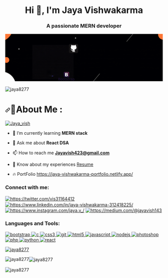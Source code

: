 
<h1 align="center">Hi 👋, I'm Jaya Vishwakarma</h1>
<h3 align="center">A passionate MERN developer</h3>
<img src="https://github.com/Jaya8277/Jaya8277/blob/main/Orange%20Elegant%20Fashion%20Style%20Linkedin%20Banner.gif?raw=true" alt="coding">
 



<p align="left"> <img src="https://komarev.com/ghpvc/?username=jaya8277&label=Profile%20views&color=0e75b6&style=flat" alt="jaya8277" /> </p>



<h1 dir="auto"><a id="user-content-about-me-" class="anchor" aria-hidden="true" href="#about-me-"><svg class="octicon octicon-link" viewBox="0 0 16 16" version="1.1" width="16" height="16" aria-hidden="true"><path fill-rule="evenodd" d="M7.775 3.275a.75.75 0 001.06 1.06l1.25-1.25a2 2 0 112.83 2.83l-2.5 2.5a2 2 0 01-2.83 0 .75.75 0 00-1.06 1.06 3.5 3.5 0 004.95 0l2.5-2.5a3.5 3.5 0 00-4.95-4.95l-1.25 1.25zm-4.69 9.64a2 2 0 010-2.83l2.5-2.5a2 2 0 012.83 0 .75.75 0 001.06-1.06 3.5 3.5 0 00-4.95 0l-2.5 2.5a3.5 3.5 0 004.95 4.95l1.25-1.25a.75.75 0 00-1.06-1.06l-1.25 1.25a2 2 0 01-2.83 0z"></path></svg></a><g-emoji class="g-emoji" alias="dizzy" fallback-src="https://github.githubassets.com/images/icons/emoji/unicode/1f4ab.png">💫</g-emoji>About Me :</h1>
<!-- <img align="right" height="220" width="220" src="https://miro.medium.com/max/1400/1*qdAW1TjCN57h1lbuuzvchg.gif" alt="coding" > -->
<p align="left"> <a href="https://twitter.com/vis31164412" target="blank"><img src="https://img.shields.io/twitter/follow/vis31164412?logo=twitter&style=for-the-badge" alt="Jaya_vish" /></a>  </p>

- 🔭 I’m currently learning **MERN stack**

- 💬 Ask me about **React DSA**

- 📫 How to reach me **Jayavish423@gmail.com**

- 📄 Know about my experiences <a href="https://drive.google.com/drive/folders/1OOexc65OyfRNpMws5bBOze-4RSQmUgr2?usp=share_link">Resume</a>

- 🔥 PortFolio <a href="https://jaya-vishwakarma-portfolio.netlify.app/" target="blank">https://jaya-vishwakarma-portfolio.netlify.app/</a>
<!-- - 🔥 PortFolio_1 <a href="https://jaya-vish-portfolio.netlify.app/" target="blank">https://jaya-vish-portfolio.netlify.app/</a> -->






<h3 align="left">Connect with me:</h3>
<p align="left">
<a href="https://twitter.com/vis31164412" target="blank"><img align="center" src="https://cdn4.iconfinder.com/data/icons/social-media-icons-the-circle-set/48/twitter_circle-512.png" alt="https://twitter.com/vis31164412" height="40" width="40" /></a>
<a href="https://www.linkedin.com/in/jaya-vishwakarma-312418225/" target="blank"><img align="center" src="https://cdn-icons-png.flaticon.com/512/174/174857.png" alt="https://www.linkedin.com/in/jaya-vishwakarma-312418225/" height="40" width="40" /></a>
<a href="https://www.instagram.com/jaya.v_/" target="blank"><img align="center" src="https://cdn-icons-png.flaticon.com/512/174/174855.png" alt="https://www.instagram.com/jaya.v_/" height="40" width="40" /></a>
<a href="https://medium.com/@jayavish143" target="blank"><img align="center" src="https://w7.pngwing.com/pngs/164/736/png-transparent-computer-icons-social-media-medium-blog-social-network-social-icons-angle-photography-logo.png" alt="https://medium.com/@jayavish143" height="40" width="40" /></a>
</p>

<h3 align="left">Languages and Tools:</h3>
<p align="left"> <a href="https://getbootstrap.com" target="_blank" rel="noreferrer"> <img src="https://cdn-icons-png.flaticon.com/512/5968/5968672.png" alt="bootstrap" width="40" height="40"/> </a> <a href="https://www.cprogramming.com//" target="_blank" rel="noreferrer"> <img src="https://img.icons8.com/color/480/c-programming.png" alt="c" width="40" height="40"/> </a> <a href="https://www.w3schools.com/css/" target="_blank" rel="noreferrer"> <img src="https://cdn-icons-png.flaticon.com/512/888/888847.png" alt="css3" width="40" height="40"/> </a> <a href="https://git-scm.com/" target="_blank" rel="noreferrer"> <img src="https://www.vectorlogo.zone/logos/git-scm/git-scm-icon.svg" alt="git" width="40" height="40"/> </a> <a href="https://www.w3schools.com/html/" target="_blank" rel="noreferrer"> <img src="https://cdn-icons-png.flaticon.com/512/5968/5968267.png" alt="html5" width="40" height="40"/> </a> <a href="https://developer.mozilla.org/en-US/docs/Web/JavaScript" target="_blank" rel="noreferrer"> <img src="https://encrypted-tbn0.gstatic.com/images?q=tbn:ANd9GcRQzNbZA2NgkvFQjK4N_F5Q15KJgiZJN_R3nQ&usqp=CAU" alt="javascript" width="40" height="40"/> </a> <a href="https://nodejs.org" target="_blank" rel="noreferrer"> <img src="https://cdn-icons-png.flaticon.com/512/919/919825.png" alt="nodejs" width="40" height="40"/> </a> <a href="https://www.photoshop.com/en" target="_blank" rel="noreferrer"> <img src="https://encrypted-tbn0.gstatic.com/images?q=tbn:ANd9GcTRhzfQhv-OVMNJ_qOPczYgxlHx_QWPYxpFbsjSVUurbc9EGagHQpp5KNzfGmQ3ABE6Pm8&usqp=CAU" alt="photoshop" width="40" height="40"/> </a> <a href="https://www.php.net" target="_blank" rel="noreferrer"> <img src="https://cdn-icons-png.flaticon.com/512/919/919830.png" alt="php" width="40" height="40"/> </a> <a href="https://www.python.org" target="_blank" rel="noreferrer"> <img src="https://upload.wikimedia.org/wikipedia/commons/thumb/0/0a/Python.svg/768px-Python.svg.png" alt="python" width="40" height="40"/> </a> <a href="https://reactjs.org/" target="_blank" rel="noreferrer"> <img src="https://upload.wikimedia.org/wikipedia/commons/thumb/a/a7/React-icon.svg/1150px-React-icon.svg.png" alt="react" width="40" height="40"/> </a>  </p>

<p align="left"> <a href="https://github.com/ryo-ma/github-profile-trophy"><img src="https://github-profile-trophy.vercel.app/?username=jaya8277" alt="jaya8277" /></a> </p>

<p><img align="left" src="https://github-readme-stats.vercel.app/api/top-langs?username=jaya8277&show_icons=true&locale=en&layout=compact" alt="jaya8277" /></p>

<p><img align="center" src="https://github-readme-stats.vercel.app/api?username=jaya8277&show_icons=true&locale=en"  alt="jaya8277" width="400" /></p>

<p><img align="center" src="https://github-readme-streak-stats.herokuapp.com/?user=jaya8277&" alt="jaya8277" /></p>
